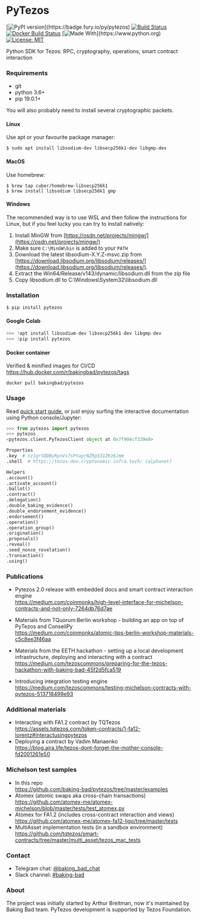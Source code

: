 # PyTezos

[![PyPI version](https://badge.fury.io/py/pytezos.svg?)](https://badge.fury.io/py/pytezos)
[![Build Status](https://travis-ci.org/baking-bad/pytezos.svg?branch=master)](https://travis-ci.org/baking-bad/pytezos)
[![Docker Build Status](https://img.shields.io/docker/cloud/build/bakingbad/pytezos)](https://hub.docker.com/r/bakingbad/pytezos)
[![Made With](https://img.shields.io/badge/made%20with-python-blue.svg?)](https://www.python.org)
[![License: MIT](https://img.shields.io/badge/License-MIT-yellow.svg)](https://opensource.org/licenses/MIT)

Python SDK for Tezos: RPC, cryptography, operations, smart contract interaction

### Requirements

* git
* python 3.6+
* pip 19.0.1+

You will also probably need to install several cryptographic packets.

#### Linux

Use apt or your favourite package manager:
```
$ sudo apt install libsodium-dev libsecp256k1-dev libgmp-dev
```

#### MacOS

Use homebrew:
```
$ brew tap cuber/homebrew-libsecp256k1
$ brew install libsodium libsecp256k1 gmp
```

#### Windows

The recommended way is to use WSL and then follow the instructions for Linux,
but if you feel lucky you can try to install natively:

1. Install MinGW from [https://osdn.net/projects/mingw/](https://osdn.net/projects/mingw/)
2. Make sure `C:\MinGW\bin` is added to your `PATH`
3. Download the latest libsodium-X.Y.Z-msvc.zip from [https://download.libsodium.org/libsodium/releases/](https://download.libsodium.org/libsodium/releases/).
4. Extract the Win64/Release/v143/dynamic/libsodium.dll from the zip file
5. Copy libsodium.dll to C:\Windows\System32\libsodium.dll

### Installation

```
$ pip install pytezos
```

#### Google Colab

`````python
>>> !apt install libsodium-dev libsecp256k1-dev libgmp-dev
>>> !pip install pytezos
`````

#### Docker container
Verified & minified images for CI/CD https://hub.docker.com/r/bakingbad/pytezos/tags
```
docker pull bakingbad/pytezos
```

### Usage

Read [quick start guide](https://baking-bad.github.io/pytezos), or just enjoy surfing the interactive documentation using Python console/Jupyter:
```python
>>> from pytezos import pytezos
>>> pytezos
<pytezos.client.PyTezosClient object at 0x7f904cf339e8>

Properties
.key  # tz1grSQDByRpnVs7sPtaprNZRp531ZKz6Jmm
.shell  # https://tezos-dev.cryptonomic-infra.tech/ (alphanet)

Helpers
.account()
.activate_account()
.ballot()
.contract()
.delegation()
.double_baking_evidence()
.double_endorsement_evidence()
.endorsement()
.operation()
.operation_group()
.origination()
.proposals()
.reveal()
.seed_nonce_revelation()
.transaction()
.using()
```

### Publications

* Pytezos 2.0 release with embedded docs and smart contract interaction engine  
https://medium.com/coinmonks/high-level-interface-for-michelson-contracts-and-not-only-7264db76d7ae

* Materials from TQuorum:Berlin workshop - building an app on top of PyTezos and ConseilPy  
https://medium.com/coinmonks/atomic-tips-berlin-workshop-materials-c5c8ee3f46aa

* Materials from the EETH hackathon - setting up a local development infrastructure, deploying and interacting with a contract  
https://medium.com/tezoscommons/preparing-for-the-tezos-hackathon-with-baking-bad-45f2d5fca519

* Introducing integration testing engine  
https://medium.com/tezoscommons/testing-michelson-contracts-with-pytezos-513718499e93

### Additional materials

* Interacting with FA1.2 contract by TQTezos  
https://assets.tqtezos.com/token-contracts/1-fa12-lorentz#interactusingpytezos
* Deploying a contract by Vadim Manaenko  
https://blog.aira.life/tezos-dont-forget-the-mother-console-fd2001261e50

### Michelson test samples

* In this repo  
https://github.com/baking-bad/pytezos/tree/master/examples
* Atomex (atomic swaps aka cross-chain transactions)  
https://github.com/atomex-me/atomex-michelson/blob/master/tests/test_atomex.py
* Atomex for FA1.2 (includes cross-contract interaction and views)  
https://github.com/atomex-me/atomex-fa12-ligo/tree/master/tests
* MultiAsset implementation tests (in a sandbox environment)  
https://github.com/tqtezos/smart-contracts/tree/master/multi_asset/tezos_mac_tests

### Contact
* Telegram chat: [@baking_bad_chat](https://t.me/baking_bad_chat)
* Slack channel: [#baking-bad](https://tezos-dev.slack.com/archives/CV5NX7F2L)

### About
The project was initially started by Arthur Breitman, now it's maintained by Baking Bad team.
PyTezos development is supported by Tezos Foundation.
